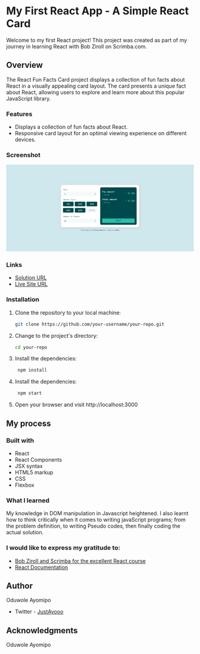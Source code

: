 # My First React App - A Simple React Card

Welcome to my first React project! This project was created as part of my journey in learning React with Bob Ziroll on Scrimba.com.

## Overview

The React Fun Facts Card project displays a collection of fun facts about React in a visually appealing card layout. The card presents a unique fact about React, allowing users to explore and learn more about this popular JavaScript library.

### Features

- Displays a collection of fun facts about React.
- Responsive card layout for an optimal viewing experience on different devices.

### Screenshot

![](https://github.com/oduwole-ayomipo/tip-calculator/blob/main/tip-calculator-app-main/Screenshot.png)


### Links

- [Solution URL](https://github.com/oduwole-ayomipo/first-react-app/)
- [Live Site URL](https://ayooo-tip-calc.netlify.app/)

### Installation

1. Clone the repository to your local machine:

   ```bash
   git clone https://github.com/your-username/your-repo.git
   ```

2. Change to the project's directory:
   ```bash
   cd your-repo
   ```
   
3. Install the dependencies:
   ```bash
    npm install
   ```

4. Install the dependencies:
   ```bash
    npm start
   ```
5. Open your browser and visit http://localhost:3000

## My process

### Built with

- React
- React Components
- JSX syntax
- HTML5 markup
- CSS
- Flexbox


### What I learned

My knowledge in DOM manipulation in Javascript heightened. I also learnt how to think critically when it comes to writing javaScript programs; from the problem definition, to writing Pseudo codes, then finally coding the actual solution.
   
### I would like to express my gratitude to:

- [Bob Ziroll and Scrimba for the excellent React course](https://scrimba.com/learn/learnreact)
- [React Documentation](https://react.dev/)


## Author
  Oduwole Ayomipo
- Twitter - [JustAyooo](https://www.twitter.com/ayooo.eth)


## Acknowledgments
Oduwole Ayomipo
